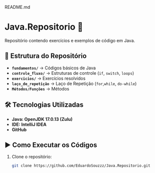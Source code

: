 README.md

# Java.Repositorio 🚀  
Repositório contendo exercícios e exemplos de código em Java.  

## 📂 Estrutura do Repositório  
- **`fundamentos/`** → Códigos básicos de Java  
- **`controle_fluxo/`** → Estruturas de controle (`if`, `switch`, `loops`)  
- **`exercicios/`** → Exercícios resolvidos
- **`laço_de_repetição`** → Laço de Repetição (`for`,`while`, `do-while`)
- **`Métodos/Funções`** → Métodos

## 🛠️ Tecnologias Utilizadas  
- **Java: OpenJDK 17.0.13 (Zulu)**
- **IDE: IntelliJ IDEA**  
- **GitHub**  

## ▶ Como Executar os Códigos  
1. Clone o repositório:  
   ```bash
   git clone https://github.com/EduardoSouzzz/Java.Repositorio.git
